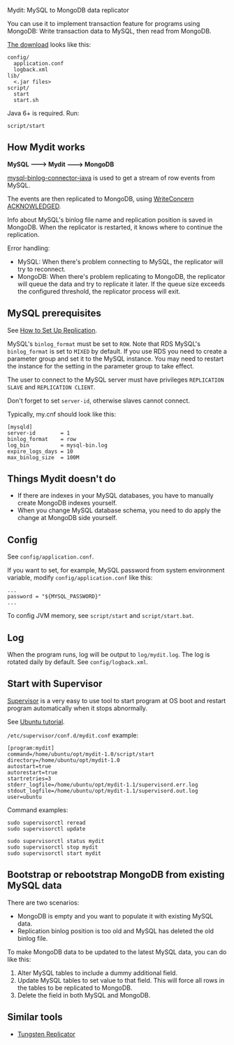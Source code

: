 Mydit: MySQL to MongoDB data replicator

You can use it to implement transaction feature for programs using MongoDB:
Write transaction data to MySQL, then read from MongoDB.

[The download](https://github.com/ngocdaothanh/mydit/releases)
looks like this:

```
config/
  application.conf
  logback.xml
lib/
  <.jar files>
script/
  start
  start.sh
```

Java 6+ is required. Run:

```
script/start
```

## How Mydit works

**MySQL ---> Mydit ---> MongoDB**

[mysql-binlog-connector-java](https://github.com/shyiko/mysql-binlog-connector-java)
is used to get a stream of row events from MySQL.

The events are then replicated to MongoDB, using
[WriteConcern](http://docs.mongodb.org/manual/core/write-concern/)
[ACKNOWLEDGED](http://api.mongodb.org/java/current/com/mongodb/WriteConcern.html).

Info about MySQL's binlog file name and replication position is saved in MongoDB.
When the replicator is restarted, it knows where to continue the replication.

Error handling:

* MySQL: When there's problem connecting to MySQL, the replicator will try to reconnect.
* MongoDB: When there's problem replicating to MongoDB, the replicator will queue the
  data and try to replicate it later. If the queue size exceeds the configured
  threshold, the replicator process will exit.

## MySQL prerequisites

See [How to Set Up Replication](http://dev.mysql.com/doc/refman/5.6/en/replication-howto.html).

MySQL's `binlog_format` must be set to `ROW`. Note that RDS MySQL's `binlog_format`
is set to `MIXED` by default. If you use RDS you need to create a parameter group
and set it to the MySQL instance. You may need to restart the instance for the
setting in the parameter group to take effect.

The user to connect to the MySQL server must have privileges `REPLICATION SLAVE`
and `REPLICATION CLIENT`.

Don't forget to set `server-id`, otherwise slaves cannot connect.

Typically, my.cnf should look like this:

```
[mysqld]
server-id        = 1
binlog_format    = row
log_bin          = mysql-bin.log
expire_logs_days = 10
max_binlog_size  = 100M
```

## Things Mydit doesn't do

* If there are indexes in your MySQL databases, you have to manually create
  MongoDB indexes yourself.
* When you change MySQL database schema, you need to do apply the change at
  MongoDB side yourself.

## Config

See `config/application.conf`.

If you want to set, for example, MySQL password from system environment variable,
modify `config/application.conf` like this:

```
...
password = "${MYSQL_PASSWORD}"
...
```

To config JVM memory, see `script/start` and `script/start.bat`.

## Log

When the program runs, log will be output to `log/mydit.log`. The log is
rotated daily by default. See `config/logback.xml`.

## Start with Supervisor

[Supervisor](http://supervisord.org/) is a very easy to use tool to start
program at OS boot and restart program automatically when it stops abnormally.

See [Ubuntu tutorial](https://serversforhackers.com/monitoring-processes-with-supervisord).

`/etc/supervisor/conf.d/mydit.conf` example:

```
[program:mydit]
command=/home/ubuntu/opt/mydit-1.0/script/start
directory=/home/ubuntu/opt/mydit-1.0
autostart=true
autorestart=true
startretries=3
stderr_logfile=/home/ubuntu/opt/mydit-1.1/supervisord.err.log
stdout_logfile=/home/ubuntu/opt/mydit-1.1/supervisord.out.log
user=ubuntu
```

Command examples:

```
sudo supervisorctl reread
sudo supervisorctl update

sudo supervisorctl status mydit
sudo supervisorctl stop mydit
sudo supervisorctl start mydit
```

## Bootstrap or rebootstrap MongoDB from existing MySQL data

There are two scenarios:

* MongoDB is empty and you want to populate it with existing MySQL data.
* Replication binlog position is too old and MySQL has deleted the old binlog file.

To make MongoDB data to be updated to the latest MySQL data, you can do like this:

1. Alter MySQL tables to include a dummy additional field.
2. Update MySQL tables to set value to that field. This will force all rows in
   the tables to be replicated to MongoDB.
3. Delete the field in both MySQL and MongoDB.

## Similar tools

* [Tungsten Replicator](https://code.google.com/p/tungsten-replicator/)
